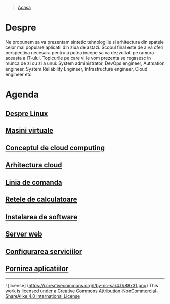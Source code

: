 > [Acasa](./index.html)
# Despre
Ne propunem sa va prezentam sintetic tehnologiile si arhitectura din spatele celor mai populare aplicatii din ziua de astazi.
Scopul final este de a va oferi perspectiva necesara pentru a putea incepe sa va dezvoltati pe ramura aceasta a IT-ului.
Topicurile pe care vi le vom prezenta se regasesc in munca de zi cu zi a unui: System administrator, DevOps engineer, Autmation engineer, System Reliability Engineer, Infrastructure engineer, Cloud engineer etc.
# Agenda
## [Despre Linux](./topic/despre_linux.html)
## [Masini virtuale](./topic/masini_virtuale.html)
## [Conceptul de cloud computing](./topic/cloud_computing.html)
## [Arhitectura cloud](./topic/arhitectura_cloud.html)
## [Linia de comanda](./topic/linia_comanda.html)
## [Retele de calculatoare](./topic/retele_calculatoare.html)
## [Instalarea de software](./topic/instalare_software.html)
## [Server web](./topic/server_web.html)
## [Configurarea serviciilor](./topic/configurarea_serviciilor.html)
## [Pornirea aplicatiilor](./topic/pornirea_aplicatiilor.html)

* * *
! [license] (https://i.creativecommons.org/l/by-nc-sa/4.0/88x31.png)
This work is licensed under a [Creative Commons Attribution-NonCommercial-ShareAlike 4.0 International License](http://creativecommons.org/licenses/by-nc-sa/4.0/)
